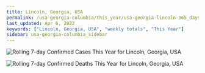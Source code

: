 ```yaml
---
title: Lincoln, Georgia, USA
permalink: /usa-georgia-columbia/this_year/usa-georgia-lincoln-365_days.html
last_updated: Apr 6, 2022
keywords: ["Lincoln, Georgia, USA", "weekly totals", "This Year"]
sidebar: usa-georgia-columbia_sidebar
---
```


![Rolling 7-day Confirmed Cases This Year for Lincoln, Georgia, USA](/covid_tracker/images/graphs/usa-georgia-lincoln-rolling_7_days_confirmed-365_days_graph.png)

![Rolling 7-day Confirmed Deaths This Year for Lincoln, Georgia, USA](/covid_tracker/images/graphs/usa-georgia-lincoln-rolling_7_days_deaths-365_days_graph.png)
